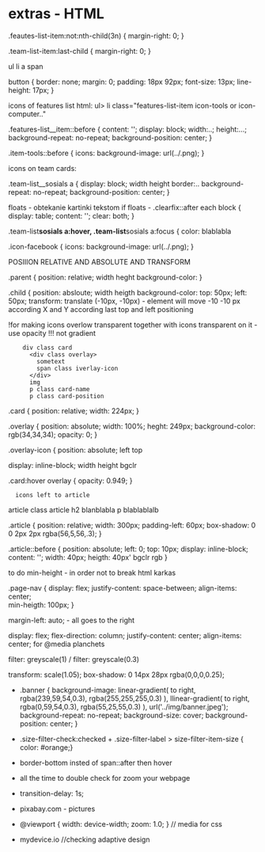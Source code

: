 # extras - HTML

.feautes-list-item:not:nth-child(3n) {
margin-right: 0;
}

.team-list-item:last-child {
margin-right: 0;
}

ul li a span

button {
border: none;
margin: 0;
padding: 18px 92px;
font-size: 13px;
line-height: 17px;
}

icons of features list html: ul> li class="features-list-item icon-tools or icon-computer.."

.features-list\_\_item::before {
content: '';
display: block;
width:..;
height:...;
background-repeat: no-repeat;
background-position: center;
}

.item-tools::before {
icons: background-image: url(../.png);
}

icons on team cards:

.team-list\_\_sosials a {
display: block;
width
height
border:..
background-repeat: no-repeat;
background-position: center;
}

floats - obtekanie kartinki tekstom
if floats - .clearfix::after each block {
display: table;
content: '';
clear: both;
}

.team-list**sosials a:hover,
.team-list**sosials a:focus {
color: blablabla

.icon-facebook { icons: background-image: url(../.png); }

POSIIION RELATIVE AND ABSOLUTE AND TRANSFORM

.parent {
position: relative;
width
heght
background-color:
}

.child {
position: absloute;
width
heigth
background-color:
top: 50px;
left: 50px;
transform: translate (-10px, -10px) - element will move -10 -10 px according
X and Y according last top and left positioning

!for making icons overlow transparent
together with icons transparent on it -
use opacity !!! not gradient

        div class card
          <div class overlay>
            sometext
            span class iverlay-icon
          </div>
          img
          p class card-name
          p class card-position

.card { position: relative; width: 224px; }

.overlay {
position: absolute;
width: 100%;
heght: 249px;
background-color: rgb(34,34,34);
opacity: 0;
}

.overlay-icon {
position: absolute;
left
top

display: inline-block;
width
height
bgclr

.card:hover overlay {
opacity: 0.949;
}

      icons left to article

article class article
h2 blanblabla
p blablablalb

.article {
position: relative;
width: 300px;
padding-left: 60px;
box-shadow: 0 0 2px 2px rgba(56,5,56,.3);
}

.article::before {
position: absolute;
left: 0;
top: 10px;
display: inline-block;
content: '';
width: 40px;
heigth: 40px'
bgclr rgb
}

to do min-height - in order not to break html karkas

.page-nav {
display: flex;
justify-content: space-between;
align-items: center;  
 min-heigth: 100px;
}

margin-left: auto; - all goes to the right

display: flex;
flex-direction: column;
justify-content: center;
align-items: center; for @media planchets

filter: greyscale(1) / filter: greyscale(0.3)

transform: scale(1.05);
box-shadow: 0 14px 28px rgba(0,0,0,0.25);

- .banner {
  background-image: linear-gradient(
  to right,
  rgba(239,59,54,0.3),
  rgba(255,255,255,0.3)
  ),
  llinear-gradient(
  to right,
  rgba(0,59,54,0.3),
  rgba(55,25,55,0.3)
  ),
  url('../img/banner.jpeg');
  background-repeat: no-repeat;
  background-size: cover;
  background-position: center;
  }

* .size-filter-check:checked + .size-filter-label > size-filter-item-size { color: #orange;}

* border-bottom insted of span::after then hover

* all the time to double check for zoom your webpage

* transition-delay: 1s;

* pixabay.com - pictures

* @viewport { width: device-width; zoom: 1.0; } // media for css

* mydevice.io //checking adaptive design

